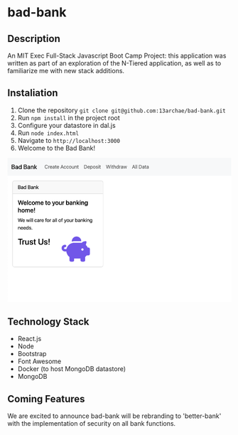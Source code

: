 # bad-bank

## Description

An MIT Exec Full-Stack Javascript Boot Camp Project: this application was written as part of an exploration of the N-Tiered application, as well as to familiarize me with new stack additions.

## Instaliation

1. Clone the repository `git clone git@github.com:13archae/bad-bank.git`
2. Run `npm install` in the project root
3. Configure your datastore in dal.js
4. Run `node index.html`
5. Navigate to `http://localhost:3000`
6. Welcome to the Bad Bank!

!['bad-bank Welcome Screen'](https://github.com/13archae/bad-bank/blob/main/public/img/welcometobadbank.png?raw=true)

## Technology Stack

- React.js
- Node
- Bootstrap
- Font Awesome
- Docker (to host MongoDB datastore)
- MongoDB

## Coming Features

We are excited to announce bad-bank will be rebranding to 'better-bank' with the implementation of security on all bank functions.
